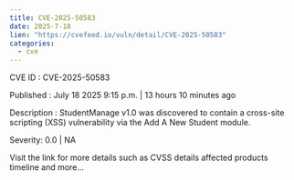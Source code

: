 ```yaml
--- 
title: CVE-2025-50583
date: 2025-7-18
lien: "https://cvefeed.io/vuln/detail/CVE-2025-50583"
categories:
  - cve
---
```


CVE ID : CVE-2025-50583

Published :  July 18
2025
9:15 p.m. | 13 hours
10 minutes ago

Description : StudentManage v1.0 was discovered to contain a cross-site scripting (XSS) vulnerability via the Add A New Student module.

Severity: 0.0 | NA

Visit the link for more details
such as CVSS details
affected products
timeline
and more...
